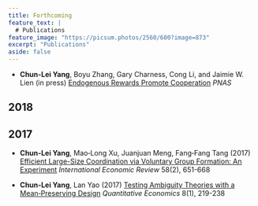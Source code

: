 ```yaml
---
title: Forthcoming
feature_text: |
  # Publications
feature_image: "https://picsum.photos/2560/600?image=873"
excerpt: "Publications"
aside: false
---
```



- **Chun-Lei Yang**, Boyu Zhang, Gary Charness, Cong Li, and Jaimie W. Lien (in press) [Endogenous Rewards Promote Cooperation](http://www.pnas.org/content/early/2018/09/14/1808241115) *PNAS*


## 2018


## 2017

- **Chun‐Lei Yang**, Mao‐Long Xu, Juanjuan Meng, Fang‐Fang Tang (2017) [Efficient Large-Size Coordination via Voluntary Group Formation: An Experiment](https://doi.org/10.1111/iere.12230) *International Economic Review* 58(2), 651-668

- **Chun‐Lei Yang**, Lan Yao (2017) [Testing Ambiguity Theories with a Mean‐Preserving Design](https://doi.org/10.3982/QE460 ) *Quantitative Economics* 8(1), 219-238
